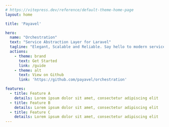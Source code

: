 ```yaml
---
# https://vitepress.dev/reference/default-theme-home-page
layout: home

title: 'Payavel'

hero:
  name: "Orchestration"
  text: "Service Abstraction Layer for Laravel"
  tagline: "Elegant, Scalable and Reliable. Say hello to modern service provider orchestration."
  actions:
    - theme: brand
      text: Get Started
      link: /guide
    - theme: alt
      text: View on Github
      link: 'https://github.com/payavel/orchestration'

features:
  - title: Feature A
    details: Lorem ipsum dolor sit amet, consectetur adipiscing elit
  - title: Feature B
    details: Lorem ipsum dolor sit amet, consectetur adipiscing elit
  - title: Feature C
    details: Lorem ipsum dolor sit amet, consectetur adipiscing elit
---
```


